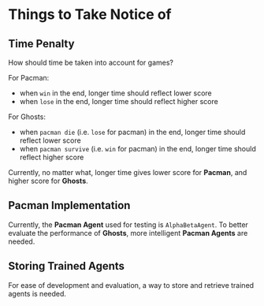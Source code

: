 # Things to Take Notice of
## Time Penalty
How should time be taken into account for games?

For Pacman:
* when `win` in the end, longer time should reflect lower score
* when `lose` in the end, longer time should reflect higher score

For Ghosts:
* when `pacman die` (i.e. `lose` for pacman) in the end, longer time should reflect lower score
* when `pacman survive` (i.e. `win` for pacman) in the end, longer time should reflect higher score

Currently, no matter what, longer time gives lower score for **Pacman**, and higher score for **Ghosts**.

## Pacman Implementation
Currently, the **Pacman Agent** used for testing is `AlphaBetaAgent`. To better evaluate the performance of **Ghosts**, more intelligent **Pacman Agents** are needed.

## Storing Trained Agents
For ease of development and evaluation, a way to store and retrieve trained agents is needed.